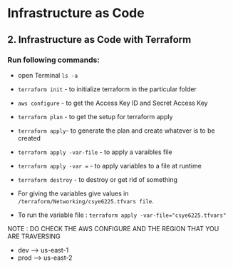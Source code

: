 
# Infrastructure as Code

## 2. Infrastructure as Code with Terraform

### Run following commands:

- open Terminal
` ls -a ` 

- ` terraform init ` - to initialize terraform in the particular folder

- ` aws configure ` - to get the Access Key ID and Secret Access Key

- ` terraform plan ` - to get the setup for terraform apply

- ` terraform apply `- to generate the plan and create whatever is to be created

- ` terraform apply -var-file ` - to apply a varaibles file

- ` terraform apply -var = ` - to apply variables to a file at runtime

- ` terraform destroy ` - to destroy or get rid of something

- For giving the variables give values in ` /terraform/Networking/csye6225.tfvars file `.
- To run the variable file : ` terraform apply -var-file="csye6225.tfvars" `

NOTE : DO CHECK THE AWS CONFIGURE AND THE REGION THAT YOU ARE TRAVERSING
- dev --> us-east-1
- prod --> us-east-2